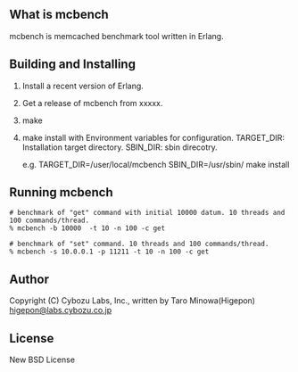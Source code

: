## What is mcbench
mcbench is memcached benchmark tool written in Erlang.

## Building and Installing 
  1. Install a recent version of Erlang.
  2. Get a release of mcbench from xxxxx.
  3. make
  4. make install with Environment variables for configuration.
     TARGET_DIR: Installation target directory.
     SBIN_DIR: sbin direcotry.

     e.g.
       TARGET_DIR=/user/local/mcbench SBIN_DIR=/usr/sbin/ make install 

## Running mcbench

    # benchmark of "get" command with initial 10000 datum. 10 threads and 100 commands/thread.
    % mcbench -b 10000  -t 10 -n 100 -c get     

    # benchmark of "set" command. 10 threads and 100 commands/thread.
    % mcbench -s 10.0.0.1 -p 11211 -t 10 -n 100 -c get     

## Author
Copyright (C) Cybozu Labs, Inc., written by Taro Minowa(Higepon) <higepon@labs.cybozu.co.jp>

## License
New BSD License
